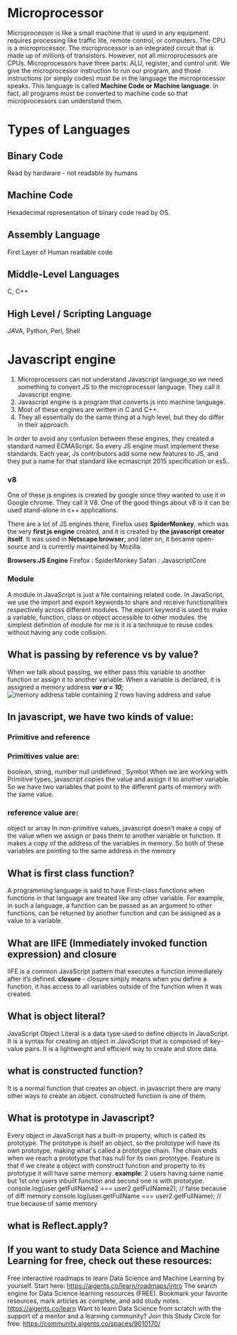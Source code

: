 # Microprocessor

Microprocessor is like a small machine that is used in any equipment requires processing like traffic lite, remote control, or computers. The CPU is a microprocessor. The microprocessor is an integrated circuit that is made up of millions of transistors. However, not all microprocessors are CPUs.
Microprocessors have three parts: ALU, register, and control unit.
We give the microprocessor instruction to run our program, and those instructions (or simply codes) must be in the language the microprocessor speaks.
This language is called **Machine Code or Machine language**. In fact, all programs must be converted to machine code so that microprocessors can understand them.

# Types of Languages

## Binary Code

Read by hardware - not readable by humans

## Machine Code

Hexadecimal representation of binary code read by OS.

## Assembly Language

First Layer of Human readable code

## Middle-Level Languages

C, C++

## High Level / Scripting Language

JAVA, Python, Perl, Shell

# Javascript engine

1. Microprocessors can not understand Javascript language,so we need something to convert JS to the microprocessor language. They call it Javascript engine.
2. Javascript engine is a program that converts js into machine language.
3. Most of these engines are written in C and C++.
4. They all essentially do the same thing at a high level, but they do differ in their approach.

In order to avoid any confusion between these engines, they created a standard named ECMAScript.
So every JS engine must implement these standards.
Each year, Js contributors add some new features to JS, and they put a name for that standard like ecmascript 2015 specification or es5..

### v8

One of these js engines is created by google since they wanted to use it in Google chrome.
They call it V8.
One of the good things about v8 is it can be used stand-alone in c++ applications.

There are a lot of JS engines there, Firefox uses **SpiderMonkey**, which was the very **first js engine** created, and it is created by **the javascript creator itself**. It was used in **Netscape browser**, and later on, it became open-source and is currently maintained by Mozilla.

**Browsers**:**JS Engine**
Firefox : SpiderMonkey
Safari : JavascriptCore

### Module

A module in JavaScript is just a file containing related code.
In JavaScript, we use the import and export keywords to share and receive functionalities respectively across different modules.
The export keyword is used to make a variable, function, class or object accessible to other modules.
the simplest definition of module for me is it is a technique to reuse codes without having any code collision.


## What is passing by reference vs by value?

When we talk about passing, we either pass this variable to another function or assign it to another variable.
When a variable is declared, it is assigned a memory address
***var a = 10;***
![memory address table containing 2 rows having address and value](https://miro.medium.com/v2/resize:fit:1400/format:webp/1*K0NA_3qkHvkcyA030jU6yQ.png)

## In javascript, we have two kinds of value:
### Primitive and reference

### Primitives value are:
boolean, string, number null undefined , Symbol
When we are working with Primitive types, javascript copies the value and assign it to another variable. So we have two variables that point to the different parts of memory with the same value.

### reference value are:
object or array
In non-primitive values, javascript doesn’t make a copy of the value when we assign or pass them to another variable or function. It makes a copy of the address of the variables in memory. So both of these variables are pointing to the same address in the memory

## What is first class function?
A programming language is said to have First-class functions when functions in that language are treated like any other variable. For example, in such a language, a function can be passed as an argument to other functions, can be returned by another function and can be assigned as a value to a variable.

## What are IIFE (Immediately invoked function expression) and closure
IIFE is a common JavaScript pattern that executes a function immediately after it’s defined.
**closure** - closure simply means when you define a function, it has access to all variables outside of the function when it was created.

## What is object literal?
JavaScript Object Literal is a data type used to define objects in JavaScript. It is a syntax for creating an object in JavaScript that is composed of key-value pairs. It is a lightweight and efficient way to create and store data.

## what is constructed function?
It is a normal function that creates an object. in javascript there are many other ways to create an object. constructed function is one of them.

## What is prototype in Javascript?
Every object in JavaScript has a built-in property, which is called its prototype. The prototype is itself an object, so the prototype will have its own prototype, making what's called a prototype chain. The chain ends when we reach a prototype that has null for its own prototype.
Feature is that if we create a object with construct function and property to its prototype it will have same memory.
**example**: 2 users having same name but 1st one users inbuilt function and second one is with prototype. 
console.log(user.getFullName2 === user2.getFullName2); // false because of diff memory
console.log(user.getFullName === user2.getFullName); // true because of same memory

## what is Reflect.apply?


## If you want to study Data Science and Machine Learning for free, check out these resources:

Free interactive roadmaps to learn Data Science and Machine Learning by yourself. Start here: https://aigents.co/learn/roadmaps/intro
The search engine for Data Science learning resources (FREE). Bookmark your favorite resources, mark articles as complete, and add study notes. https://aigents.co/learn
Want to learn Data Science from scratch with the support of a mentor and a learning community? Join this Study Circle for free: https://community.aigents.co/spaces/9010170/

